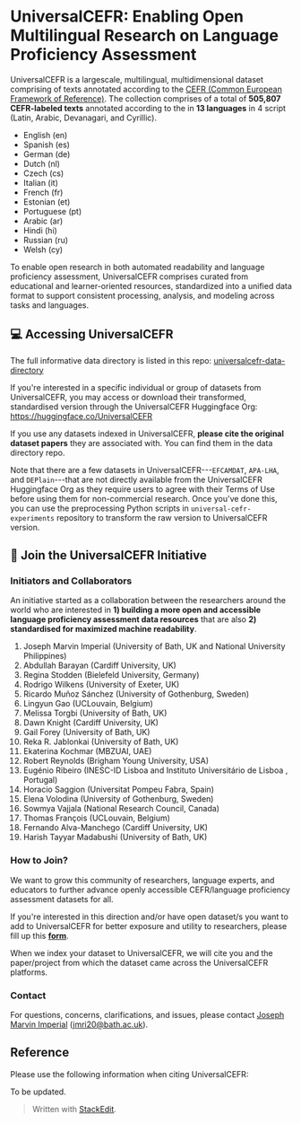 # UniversalCEFR: Enabling Open Multilingual Research on Language Proficiency Assessment

UniversalCEFR is a largescale, multilingual, multidimensional dataset comprising of texts annotated according to the [CEFR (Common European Framework of Reference)](https://www.coe.int/en/web/common-european-framework-reference-languages/level-descriptions). The collection comprises of a total of **505,807 CEFR-labeled texts** annotated according to the in **13 languages** in 4 script (Latin, Arabic, Devanagari, and Cyrillic).

 - English (en)
 - Spanish (es)
 - German (de)
 - Dutch (nl)
 - Czech (cs)
 - Italian (it)
 - French (fr)
 - Estonian (et)
 - Portuguese (pt)
 - Arabic (ar)
 - Hindi (hi)
 - Russian (ru)
 - Welsh (cy)

To enable open research in both automated readability and language
proficiency assessment, UniversalCEFR comprises curated from educational and learner-oriented resources, standardized into a unified data format to support consistent processing, analysis, and modeling across tasks and languages.

## :computer: Accessing UniversalCEFR 

The full informative data directory is listed in this repo: [universalcefr-data-directory](https://github.com/UniversalCEFR/universalcefr-data-directory)

If you're interested in a specific individual or group of datasets from UniversalCEFR, you may access or download their transformed, standardised version through the UniversalCEFR Huggingface Org: https://huggingface.co/UniversalCEFR

If you use any datasets indexed in UniversalCEFR, **please cite the original dataset papers** they are associated with. You can find them in the data directory repo.

Note that there are a few datasets in UniversalCEFR---`EFCAMDAT`, `APA-LHA`, and `DEPlain`---that are not directly available from the UniversalCEFR Huggingface Org as they require users to agree with their Terms of Use before using them for non-commercial research. Once you've done this, you can use the preprocessing Python scripts in `universal-cefr-experiments` repository to transform the raw version to UniversalCEFR version.

## 🤝 Join the UniversalCEFR Initiative

### Initiators and Collaborators
An initiative started as a collaboration between the researchers around the world who are interested in **1) building a more open and accessible language proficiency assessment data resources** that are also **2) standardised for maximized machine readability**.

 1. Joseph Marvin Imperial (University of Bath, UK and National University Philippines)
 2. Abdullah Barayan (Cardiff University, UK)
 3. Regina Stodden (Bielefeld University, Germany)
 4. Rodrigo Wilkens (University of Exeter, UK)
 5. Ricardo Muñoz Sánchez (University of Gothenburg, Sweden)
 6. Lingyun Gao (UCLouvain, Belgium)
 7. Melissa Torgbi (University of Bath, UK)
 8. Dawn Knight (Cardiff University, UK)
 9.  Gail Forey (University of Bath, UK)
 10. Reka R. Jablonkai (University of Bath, UK)
 11. Ekaterina Kochmar (MBZUAI, UAE)
 12. Robert Reynolds (Brigham Young University, USA)
 13. Eugénio Ribeiro (INESC-ID Lisboa and Instituto Universitário de Lisboa , Portugal)
 14. Horacio Saggion (Universitat Pompeu Fabra, Spain)
 15. Elena Volodina (University of Gothenburg, Sweden)
 16. Sowmya Vajjala (National Research Council, Canada)
 17. Thomas François (UCLouvain, Belgium)
 18. Fernando Alva-Manchego (Cardiff University, UK)
 19. Harish Tayyar Madabushi (University of Bath, UK)

### How to Join?
We want to grow this community of researchers, language experts, and educators to further advance openly accessible CEFR/language proficiency assessment datasets for all. 

If you're interested in this direction and/or have open dataset/s you want to add to UniversalCEFR for better exposure and utility to researchers, please fill up this **[form](https://forms.office.com/e/hjd7ew0M8C)**. 

When we index your dataset to UniversalCEFR, we will cite you and the paper/project from which the dataset came across the UniversalCEFR platforms. 

### Contact
For questions, concerns, clarifications, and issues, please contact [Joseph Marvin Imperial](https://www.josephimperial.com/) (jmri20@bath.ac.uk).

## Reference
Please use the following information when citing UniversalCEFR:

To be updated.




> Written with [StackEdit](https://stackedit.io/).
